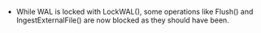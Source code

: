 * While WAL is locked with LockWAL(), some operations like Flush() and IngestExternalFile() are now blocked as they should have been.
